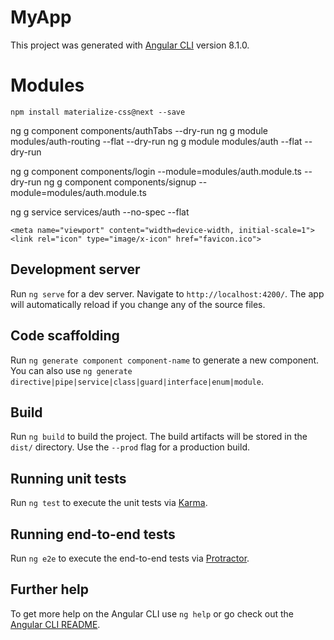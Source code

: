 # MyApp

This project was generated with [Angular CLI](https://github.com/angular/angular-cli) version 8.1.0.

# Modules

`npm install materialize-css@next --save`

ng g component components/authTabs --dry-run
ng g module modules/auth-routing --flat --dry-run
ng g module modules/auth --flat --dry-run

ng g component components/login --module=modules/auth.module.ts --dry-run
ng g component components/signup --module=modules/auth.module.ts

ng g service services/auth --no-spec --flat

<!doctype html>
<html lang="en">

<head>
    <meta charset="utf-8">
    <title>MyApp</title>
    <base href="/">

    <meta name="viewport" content="width=device-width, initial-scale=1">
    <link rel="icon" type="image/x-icon" href="favicon.ico">

</head>

<body>
    <app-root></app-root>

</body>

</html>

## Development server

Run `ng serve` for a dev server. Navigate to `http://localhost:4200/`. The app will automatically reload if you change any of the source files.

## Code scaffolding

Run `ng generate component component-name` to generate a new component. You can also use `ng generate directive|pipe|service|class|guard|interface|enum|module`.

## Build

Run `ng build` to build the project. The build artifacts will be stored in the `dist/` directory. Use the `--prod` flag for a production build.

## Running unit tests

Run `ng test` to execute the unit tests via [Karma](https://karma-runner.github.io).

## Running end-to-end tests

Run `ng e2e` to execute the end-to-end tests via [Protractor](http://www.protractortest.org/).

## Further help

To get more help on the Angular CLI use `ng help` or go check out the [Angular CLI README](https://github.com/angular/angular-cli/blob/master/README.md).
